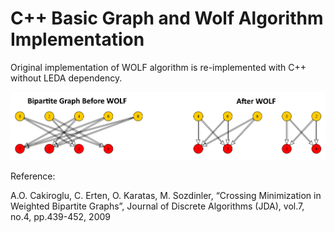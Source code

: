 # C++ Basic Graph and Wolf Algorithm Implementation
Original implementation of WOLF algorithm is re-implemented with C++ without LEDA dependency. 

![Screenshot](img/example.png)

Reference:

A.O. Cakiroglu, C. Erten, O. Karatas, M. Sozdinler, “Crossing Minimization in Weighted
Bipartite Graphs”, Journal of Discrete Algorithms (JDA), vol.7, no.4, pp.439-452, 2009
